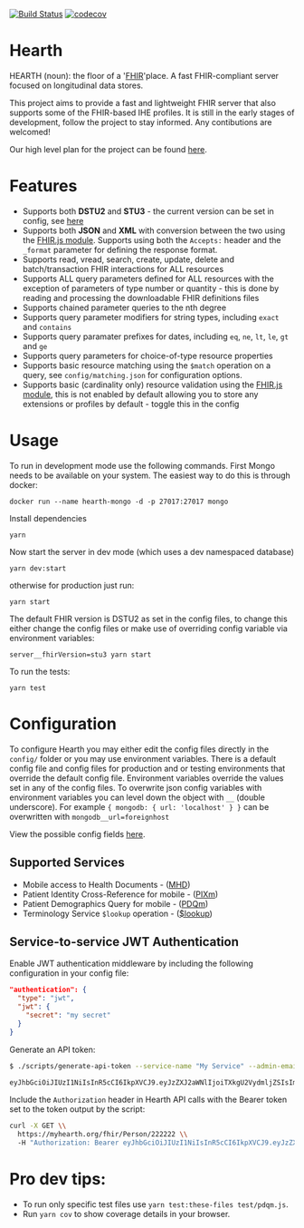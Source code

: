 [![Build Status](https://travis-ci.org/jembi/hearth.svg?branch=master)](https://travis-ci.org/jembi/hearth) [![codecov](https://codecov.io/gh/jembi/hearth/branch/master/graph/badge.svg)](https://codecov.io/gh/jembi/hearth)

# Hearth
HEARTH (noun): the floor of a '[FHIR](http://hl7.org/fhir/)'place. A fast FHIR-compliant server focused on longitudinal data stores.

This project aims to provide a fast and lightweight FHIR server that also supports some of the FHIR-based IHE profiles. It is still in the early stages of development, follow the project to stay informed. Any contibutions are welcomed!

Our high level plan for the project can be found [here](https://docs.google.com/document/d/1wJr-A0xJFEwwR9y5c5tVGb0_rH7IQFBJRhMNRU31Fis/edit?usp=sharing).

# Features

* Supports both **DSTU2** and **STU3** - the current version can be set in config, see [here](https://github.com/jembi/hearth/blob/master/config/default.json#L6)
* Supports both **JSON** and **XML** with conversion between the two using the [FHIR.js module](https://www.npmjs.com/package/fhir). Supports using both the `Accepts:` header and the `_format` parameter for defining the response format.
* Supports read, vread, search, create, update, delete and batch/transaction FHIR interactions for ALL resources
* Supports ALL query parameters defined for ALL resources with the exception of parameters of type number or quantity - this is done by reading and processing the downloadable FHIR definitions files
* Supports chained parameter queries to the nth degree
* Supports query parameter modifiers for string types, including `exact` and `contains`
* Supports query paramater prefixes for dates, including `eq`, `ne`, `lt`, `le`, `gt` and `ge`
* Supports query parameters for choice-of-type resource properties
* Supports basic resource matching using the `$match` operation on a query, see `config/matching.json` for configuration options.
* Supports basic (cardinality only) resource validation using the [FHIR.js module](https://www.npmjs.com/package/fhir), this is not enabled by default allowing you to store any extensions or profiles by default - toggle this in the config

# Usage
To run in development mode use the following commands. First Mongo needs to be available on your system. The easiest way to do this is through docker:

```
docker run --name hearth-mongo -d -p 27017:27017 mongo
```
Install dependencies
```
yarn
```
Now start the server in dev mode (which uses a dev namespaced database)
```
yarn dev:start
```
otherwise for production just run:
```
yarn start
```

The default FHIR version is DSTU2 as set in the config files, to change this either change the config files or make use of overriding config variable via environment variables:
```
server__fhirVersion=stu3 yarn start
```

To run the tests:
```
yarn test
```

# Configuration

To configure Hearth you may either edit the config files directly in the `config/` folder or you may use environment variables. There is a default config file and config files for production and or testing environments that override the default config file. Environment variables override the values set in any of the config files. To overwrite json config variables with environment variables you can level down the object with `__` (double underscore).  For example `{ mongodb: { url: 'localhost' } }` can be overwritten with `mongodb__url=foreignhost`

View the possible config fields [here](https://github.com/jembi/hearth/blob/master/config/default.json).

## Supported Services
* Mobile access to Health Documents - ([MHD](http://www.ihe.net/uploadedFiles/Documents/ITI/IHE_ITI_Suppl_MHD.pdf))
* Patient Identity Cross-Reference for mobile - ([PIXm](http://ihe.net/uploadedFiles/Documents/ITI/IHE_ITI_Suppl_PIXm.pdf))
* Patient Demographics Query for mobile - ([PDQm](http://www.ihe.net/uploadedFiles/Documents/ITI/IHE_ITI_Suppl_PDQm.pdf))
* Terminology Service `$lookup` operation - ([$lookup](https://www.hl7.org/fhir/DSTU2/valueset-operations.html#lookup))

## Service-to-service JWT Authentication

Enable JWT authentication middleware by including the following configuration in your config file:

```json
"authentication": {
  "type": "jwt",
  "jwt": {
    "secret": "my secret"
  }
}
```

Generate an API token:

```bash
$ ./scripts/generate-api-token --service-name "My Service" --admin-email admin@my-service.org --secret "my secret"

eyJhbGciOiJIUzI1NiIsInR5cCI6IkpXVCJ9.eyJzZXJ2aWNlIjoiTXkgU2VydmljZSIsImVtYWlsIjoiYWRtaW5AbXktc2VydmljZS5vcmciLCJ0eXBlIjoic2VydmljZSIsImlhdCI6MTUzMjQyNjg2NywiaXNzIjoiSGVhcnRoIn0.bQomDjWkwSrTyYAiX917kiKZvbsh9httwqRGEMvqZak
```

Include the `Authorization` header in Hearth API calls with the Bearer token set to the token output by the script:

```bash
curl -X GET \\
  https://myhearth.org/fhir/Person/222222 \\
  -H "Authorization: Bearer eyJhbGciOiJIUzI1NiIsInR5cCI6IkpXVCJ9.eyJzZXJ2aWNlIjoiTXkgU2VydmljZSIsImVtYWlsIjoiYWRtaW5AbXktc2VydmljZS5vcmciLCJ0eXBlIjoic2VydmljZSIsImlhdCI6MTUzMjQyNjg2NywiaXNzIjoiSGVhcnRoIn0.bQomDjWkwSrTyYAiX917kiKZvbsh9httwqRGEMvqZak"
```

# Pro dev tips:
* To run only specific test files use `yarn test:these-files test/pdqm.js`.
* Run `yarn cov` to show coverage details in your browser.
